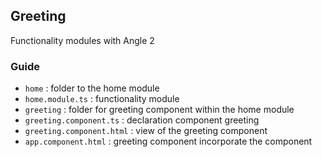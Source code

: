 ## Greeting

Functionality modules with Angle 2


### Guide
- `home` : folder to the home module
- `home.module.ts` : functionality module 
- `greeting` : folder for greeting component within the home module
- `greeting.component.ts` : declaration component greeting
- `greeting.component.html` : view of the greeting component
- `app.component.html` : greeting component incorporate the component

